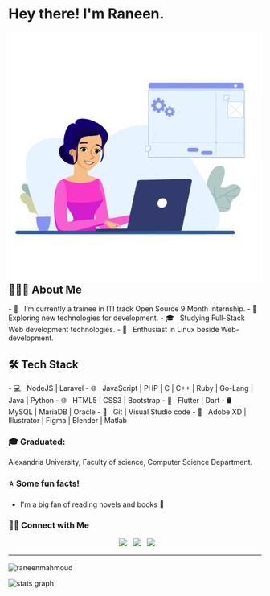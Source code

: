 <h1> Hey there! I'm Raneen.</h1>
<img align="right" alt="GIF" src="https://github.com/raneenmahmoud/raneenmahmoud/blob/main/hello.gif" width="500"/>

<h2> 👨🏻‍💻 About Me </h2>
- 🔭 &nbsp; I’m currently a trainee in ITI track Open Source 9 Month internship.
- 🤔 &nbsp; Exploring new technologies for development.
- 🎓 &nbsp; Studying Full-Stack Web development technologies.
- 🌱 &nbsp; Enthusiast in Linux beside Web-development.

<h2>🛠 Tech Stack</h2>
- 💻 &nbsp; NodeJS | Laravel 
- 🌐 &nbsp; JavaScript | PHP | C | C++ | Ruby | Go-Lang | Java | Python
- 🌐 &nbsp; HTML5 | CSS3 | Bootstrap 
- 📱 &nbsp; Flutter | Dart
- 🛢 &nbsp; MySQL | MariaDB | Oracle
- 🔧 &nbsp; Git | Visual Studio code
- 🎨 &nbsp; Adobe XD | Illustrator | Figma | Blender | Matlab

### :mortar_board: Graduated:
Alexandria University, Faculty of science, Computer Science Department.

### :star: Some fun facts!
- I'm a big fan of reading novels and books 📖

<h3> 🤝🏻 Connect with Me </h3>

<p align="center">
&nbsp; <a href="https://www.facebook.com/raneen.mahmoud.79" target="_blank" rel="noopener noreferrer"><img src="https://img.icons8.com/plasticine/100/null/facebook-new.png" width="50" /></a>  
&nbsp; <a href="https://www.linkedin.com/in/raneen-mahmoud-800178239/" target="_blank" rel="noopener noreferrer"><img src="https://img.icons8.com/plasticine/100/000000/linkedin.png" width="50" /></a>
&nbsp; <a href="raneem260@gmail.com" target="_blank" rel="noopener noreferrer"><img src="https://img.icons8.com/plasticine/100/000000/gmail.png"  width="50" /></a>
</p>
<hr/>

<p><img align="center" src="https://github-readme-stats.vercel.app/api/top-langs?username=raneenmahmoud&show_icons=true&locale=en&layout=compact" alt="raneenmahmoud" /></p>
<div align="left">
  <img src="https://github-readme-stats.vercel.app/api?hide_title=false&hide_rank=false&show_icons=true&include_all_commits=true&count_private=true&disable_animations=false&locale=en&hide_border=false&username=raneenmahmoud" height="150" alt="stats graph"  />
  </div>
